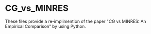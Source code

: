 # CG_vs_MINRES

These files provide a re-implimention of the paper "CG vs MINRES: An
Empirical Comparison" by using Python.
